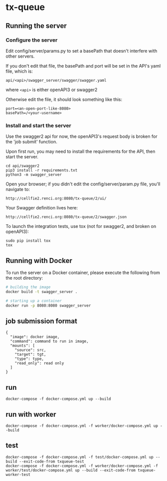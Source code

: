 # tx-queue

## Running the server
### Configure the server
Edit config/server/params.py to set a basePath that doesn't interfere with other servers.

If you don't edit that file, the basePath and port will be set in the API's yaml file, which is:
```
api/<api>/swagger_server/swagger/swagger.yaml
```
where ```<api>``` is either openAPI3 or swagger2
  
Otherwise edit the file, it should look something like this:
```
port=<an-open-port-like-8080>
basePath=/<your-username>
```
### Install and start the server
Use the swagger2 api for now, the openAPI3's request body is broken for the 'job submit' function.

Upon first run, you may need to install the requirements for the API, then start the server.
```
cd api/swagger2
pip3 install -r requirements.txt
python3 -m swagger_server
```
Open your browser; if you didn't edit the config/server/param.py file, you'll navigate to:
```
http://cellfie2.renci.org:8080/tx-queue/2/ui/
```
Your Swagger definition lives here:
```
http://cellfie2.renci.org:8080/tx-queue/2/swagger.json
```

To launch the integration tests, use tox (not for swagger2, and broken on openAPI3):
```
sudo pip install tox
tox
```

## Running with Docker

To run the server on a Docker container, please execute the following from the root directory:

```bash
# building the image
docker build -t swagger_server .

# starting up a container
docker run -p 8080:8080 swagger_server
```


## job submission format
```
{
  "image": docker image,
  "command": command to run in image,
  "mounts": [
    "source": src,
    "target": tgt,
    "type": type,
    "read_only": read only
  ]
}
```



## run
```
docker-compose -f docker-compose.yml up --build
```

## run with worker
```
docker-compose -f docker-compose.yml -f worker/docker-compose.yml up --build
```


## test
```
docker-compose -f docker-compose.yml -f test/docker-compose.yml up --build --exit-code-from txqueue-test
docker-compose -f docker-compose.yml -f worker/docker-compose.yml -f worker/test/docker-compose.yml up --build --exit-code-from txqueue-worker-test

```

